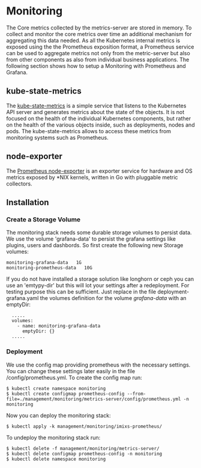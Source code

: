 # Monitoring

The Core metrics collected by the metrics-server are stored in memory. To collect and monitor the core metrics over time an additional mechanism for aggregating this data needed. As all the Kubernetes internal metrics is exposed using the the Prometheus exposition format, a Prometheus service can be used to aggregate metrics not only from the metric-server but also from other components as also from individual business applications. The following section shows how to setup a Monitoring with Prometheus and Grafana.

## kube-state-metrics

The [kube-state-metrics](https://github.com/kubernetes/kube-state-metrics) is a simple service that listens to the Kubernetes API server and generates metrics about the state of the objects. It is not focused on the health of the individual Kubernetes components, but rather on the health of the various objects inside, such as deployments, nodes and pods. The kube-state-metrics allows to access these metrics from monitoring systems such as Prometheus.

## node-exporter

The [Prometheus node-exporter](https://github.com/prometheus/node_exporter) is an exporter service for hardware and OS metrics exposed by *NIX kernels, written in Go with pluggable metric collectors.


## Installation

### Create a Storage Volume

The monitoring stack needs some durable storage volumes to persist data. We use the volume 'grafana-data' to persist the grafana settings like plugins, users and dashbords. So first create the following new Storage volumes:

	monitoring-grafana-data   1G
	monitoring-prometheus-data   10G

If you do not have installed a storage solution like longhorn or ceph you can use an 'emtypy-dir' but this will lot your settings after a redeployment. For testing purpose this can be sufficient. Just replace in the file deployment-grafana.yaml the volumes definition  for the volume *grafana-data*  with an emptyDir:

	  .....
      volumes:
        - name: monitoring-grafana-data
          emptyDir: {}
      .....

### Deployment

We use the config map providing prometheus with the necessary settings. You can change these settings later easily in the file /config/prometheus.yml. To create the config map run:

	$ kubectl create namespace monitoring
	$ kubectl create configmap prometheus-config --from-file=./management/monitoring/metrics-server/config/prometheus.yml -n monitoring
	
Now you can deploy the monitoring stack:

	$ kubectl apply -k management/monitoring/imixs-prometheus/



To undeploy the monitoring stack run:


	$ kubectl delete -f management/monitoring/metrics-server/
	$ kubectl delete configmap prometheus-config -n monitoring
	$ kubectl delete namespace monitoring
	
	
	


